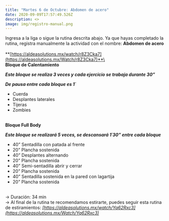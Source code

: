 ```yaml
---
title: "Martes 6 de Octubre: Abdomen de acero"
date: 2020-09-09T17:57:49.526Z
description: <>
image: img/registro-manual.png
---
```

Ingresa a la liga o sigue la rutina descrita abajo. Ya que hayas completado la rutina, registra manualmente la actividad con el nombre: **Abdomen de acero**\
\
**[https://aldeasolutions.mx/​watch/r8Z3Cka7](https://aldeasolutions.mx/Watch/r8Z3Cka7)**\
\
**Bloque de Calentamiento**

***Este bloque se realiza 3 veces y cada ejercicio se trabaja durante 30”*** 

***De pausa entre cada bloque es 1´***

* Cuerda
* Desplantes laterales
* Tijeras
* Zombies 

\
**Bloque Full Body**

***Este bloque se realizará 5 veces, se descansará 1´30” entre cada bloque***

* 40” Sentadilla con patada al frente
* 20” Plancha sostenida
* 40” Desplantes alternando
* 20” Plancha sostenida
* 40” Semi-sentadilla abrir y cerrar
* 20” Plancha sostenida 
* 40” Sentadilla sostenida en la pared con lagartija
* 20” Plancha sostenida 

\
-> Duración: 34 min\
-> Al final de la rutina te recomendamos estirarte, puedes seguir esta rutina de estiramientos: *[https://aldeasolutions.mx/​watch/Yq62Rxc3](https://aldeasolutions.mx/Watch/Yq62Rxc3)*